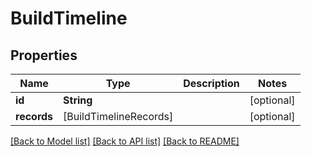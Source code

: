 # BuildTimeline

## Properties
Name | Type | Description | Notes
------------ | ------------- | ------------- | -------------
**id** | **String** |  | [optional] 
**records** | [BuildTimelineRecords] |  | [optional] 

[[Back to Model list]](../README.md#documentation-for-models) [[Back to API list]](../README.md#documentation-for-api-endpoints) [[Back to README]](../README.md)


